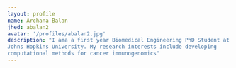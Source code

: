 ```yaml
---
layout: profile
name: Archana Balan
jhed: abalan2
avatar: '/profiles/abalan2.jpg'
description: "I ama a first year Biomedical Engineering PhD Student at
Johns Hopkins University. My research interests include developing
computational methods for cancer immunogenomics"
---
```



